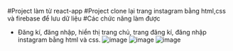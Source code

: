 #Project làm từ react-app
#Project clone lại trang instagram bằng html,css và firebase để lưu dữ liệu 
#Các chức năng làm được
- Đăng kí, đăng nhập, hiển thị trang chủ, trang đăng kí, đăng nhập instagram bằng html và css.
![image](https://github.com/tienthinhit54/instagram-clone/assets/153601592/2207b004-0717-48cb-96b2-11f192394da1)
![image](https://github.com/tienthinhit54/instagram-clone/assets/153601592/e9d43d5a-aacf-47c7-9347-09fd616b1187)
![image](https://github.com/tienthinhit54/instagram-clone/assets/153601592/75c9f345-4b4a-4152-bec5-c12c3f263bff)
